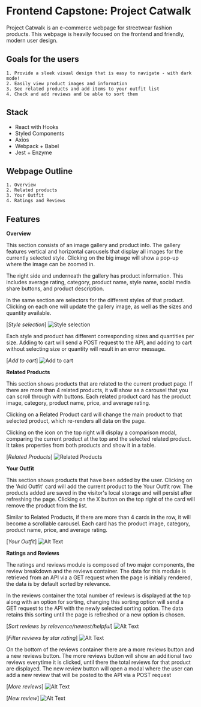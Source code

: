 
# Frontend Capstone: Project Catwalk

Project Catwalk is an e-commerce webpage for streetwear fashion products. This webpage is heavily focused on the frontend and friendly, modern user design.

## Goals for the users
    1. Provide a sleek visual design that is easy to navigate - with dark mode!
    2. Easily view product images and information
    3. See related products and add items to your outfit list
    4. Check and add reviews and be able to sort them


## Stack
- React with Hooks
- Styled Components
- Axios
- Webpack + Babel
- Jest + Enzyme


## Webpage Outline
    1. Overview
    2. Related products
    3. Your Outfit
    4. Ratings and Reviews


## Features
**Overview**

This section consists of an image gallery and product info. The gallery features vertical and horizontal carousels that display all images
for the currently selected style. Clicking on the big image will show a pop-up where the image can be zoomed in.

The right side and underneath the gallery has product information. This includes average rating, category, product name, style name, social
media share buttons, and product description.

In the same section are selectors for the different styles of that product. Clicking on each one will update the gallery image, as well
as the sizes and quantity available.

[*Style selection*]
![Style selection](https://media.giphy.com/media/Z7mzGy0Mof7ztsyobm/giphy.gif)

Each style and product has different corresponding sizes and quantities per size. Adding to cart will send a POST request to the API, and adding to cart without
selecting size or quantity will result in an error message.

[*Add to cart*]
![Add to cart](https://media.giphy.com/media/tPVKr6J5vWuAyIeI5w/giphy.gif)

**Related Products**

This section shows products that are related to the current product page. If there are more than 4 related products, it will show as
a carousel that you can scroll through with buttons. Each related product card has the product image, category, product name, price,
and average rating.

Clicking on a Related Product card will change the main product to that selected product, which re-renders all data on the page.

Clicking on the icon on the top right will display a comparison modal, comparing the current product at the top and the selected
related product. It takes properties from both products and show it in a table.

[*Related Products*]
![Related Products](https://media.giphy.com/media/9kgoK8l3a6dIr6RFB4/giphy.gif)

**Your Outfit**

This section shows products that have been added by the user. Clicking on the 'Add Outfit' card will add the current product to the Your
Outfit row. The products added are saved in the visitor's local storage and will persist after refreshing the page. Clicking on the X button
on the top right of the card will remove the product from the list.

Similar to Related Products, if there are more than 4 cards in the row, it will become a scrollable carousel. Each card has
the product image, category, product name, price, and average rating.

[*Your Outfit*]
![Alt Text](https://media.giphy.com/media/j292wbLqisBCDb56ej/giphy.gif)

**Ratings and Reviews**

The ratings and reviews module is composed of two major components, the review breakdown and the reviews container.
The data for this module is retrieved from an API via a GET request when the page is initially rendered, the data is by
default sorted by relevance.

In the reviews container the total number of reviews is displayed at the top along with an option for sorting, changing this
sorting option will send a GET request to the API with the newly selected sorting option. The data retains this sorting until
the page is refreshed or a new option is chosen.

[*Sort reviews by relevence/newest/helpful*]
![Alt Text](https://media.giphy.com/media/GXQeK62Y1JiDntHFB4/giphy.gif)

[*Filter reviews by star rating*]
![Alt Text](https://media.giphy.com/media/BkWQUc5dlf7UBYAk3j/giphy.gif)

On the bottom of the reviews container there are a more reviews button and a new reviews button. The more reviews button will
show an additional two reviews everytime it is clicked, until there the total reviews for that product are displayed. The
new review button will open a modal where the user can add a new review that will be posted to the API via a POST request

[*More reviews*]
![Alt Text](https://media.giphy.com/media/iGabfmnWnjhpBvR6eE/giphy.gif)

[*New review*]
![Alt Text](https://media.giphy.com/media/w00pDazMSGxIeqgEWK/giphy.gif)